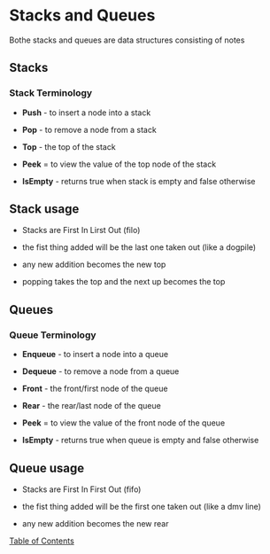 # Stacks and Queues

Bothe stacks and queues are data structures consisting of notes

## Stacks

### Stack Terminology

* **Push** - to insert a node into a stack

* **Pop** - to remove a node from a stack

* **Top** - the top of the stack

* **Peek** = to view the value of the top node of the stack

* **IsEmpty** - returns true when stack is empty and false otherwise

## Stack usage

* Stacks are First In Lirst Out (filo)

* the fist thing added will be the last one taken out (like a dogpile)

* any new addition becomes the new top

* popping takes the top and the next up becomes the top

## Queues

### Queue Terminology

* **Enqueue** - to insert a node into a queue

* **Dequeue** - to remove a node from a queue

* **Front** - the front/first node of the queue

* **Rear** - the rear/last node of the queue

* **Peek** = to view the value of the front node of the queue

* **IsEmpty** - returns true when queue is empty and false otherwise

## Queue usage

* Stacks are First In First Out (fifo)

* the fist thing added will be the first one taken out (like a dmv line)

* any new addition becomes the new rear

[Table of Contents](README.md)
